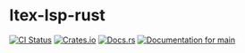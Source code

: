 # ltex-lsp-rust

[![CI Status](https://github.com/ModProg/ltex-lsp-rust/actions/workflows/test.yaml/badge.svg)](https://github.com/ModProg/ltex-lsp-rust/actions/workflows/test.yaml)
[![Crates.io](https://img.shields.io/crates/v/ltex-lsp-rust)](https://crates.io/crates/ltex-lsp-rust)
[![Docs.rs](https://img.shields.io/crates/v/template?color=informational&label=docs.rs)](https://docs.rs/ltex-lsp-rust)
[![Documentation for `main`](https://img.shields.io/badge/docs-main-informational)](https://modprog.github.io/ltex-lsp-rust/ltex_lsp_rust/)
